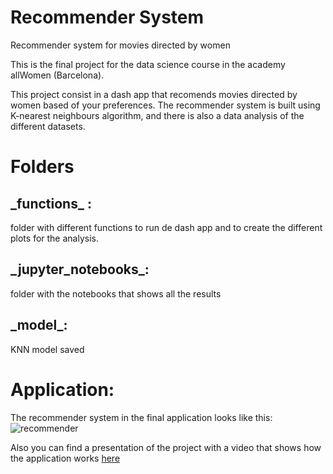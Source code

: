 # Recommender System
Recommender system for movies directed by women

This is the final project for the data science course in the academy allWomen (Barcelona).

This project consist in a dash app that recomends movies directed by women based of your preferences. The recommender system is built using K-nearest neighbours algorithm, and there is also a data analysis of the different datasets.

# Folders

## \_functions\_ : 
folder with different functions to run de dash app and to create the different plots for the analysis.

## \_jupyter\_notebooks\_:
folder with the notebooks that shows all the results

## \_model\_:
KNN model saved

# Application:
The recommender system in the final application looks like this:
![recommender](https://user-images.githubusercontent.com/75427185/116276910-4086d800-a785-11eb-8dc4-220efd453d62.jpg)

Also you can find a presentation of the project with a video that shows how the application works [here](https://www.canva.com/design/DAEb0ER1X2c/share/preview?token=s7slDXMTsoSr3TwQLPkNkQ&role=EDITOR&utm_content=DAEb0ER1X2c&utm_campaign=designshare&utm_medium=link&utm_source=sharebutton)



